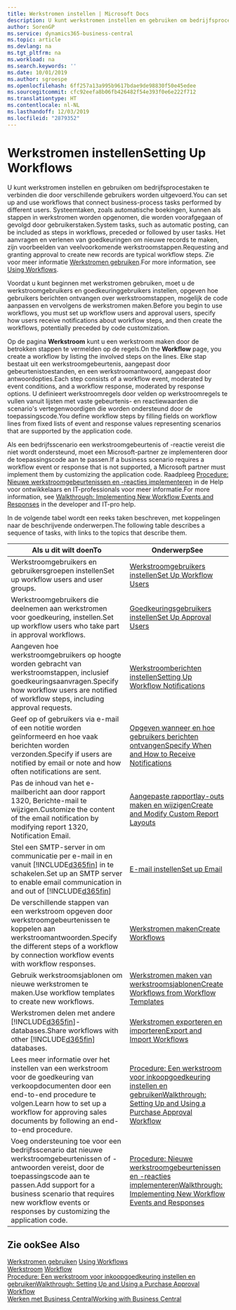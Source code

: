 ```yaml
---
title: Werkstromen instellen | Microsoft Docs
description: U kunt werkstromen instellen en gebruiken om bedrijfsprocestaken te verbinden die door verschillende gebruikers worden uitgevoerd. Systeemtaken, zoals automatische boekingen, kunnen als stappen in werkstromen worden opgenomen, die worden voorafgegaan of gevolgd door gebruikerstaken. Het aanvragen en verlenen van goedkeuringen om nieuwe records te maken, zijn voorbeelden van veelvoorkomende werkstroomstappen.
author: SorenGP
ms.service: dynamics365-business-central
ms.topic: article
ms.devlang: na
ms.tgt_pltfrm: na
ms.workload: na
ms.search.keywords: ''
ms.date: 10/01/2019
ms.author: sgroespe
ms.openlocfilehash: 6ff257a13a995b9617bdae9de98830f50e45edee
ms.sourcegitcommit: cfc92eefa8b06fb426482f54e393f0e6e222f712
ms.translationtype: HT
ms.contentlocale: nl-NL
ms.lasthandoff: 12/03/2019
ms.locfileid: "2879352"
---
```

# <a name="setting-up-workflows"></a><span data-ttu-id="b8132-105">Werkstromen instellen</span><span class="sxs-lookup"><span data-stu-id="b8132-105">Setting Up Workflows</span></span>
<span data-ttu-id="b8132-106">U kunt werkstromen instellen en gebruiken om bedrijfsprocestaken te verbinden die door verschillende gebruikers worden uitgevoerd.</span><span class="sxs-lookup"><span data-stu-id="b8132-106">You can set up and use workflows that connect business-process tasks performed by different users.</span></span> <span data-ttu-id="b8132-107">Systeemtaken, zoals automatische boekingen, kunnen als stappen in werkstromen worden opgenomen, die worden voorafgegaan of gevolgd door gebruikerstaken.</span><span class="sxs-lookup"><span data-stu-id="b8132-107">System tasks, such as automatic posting, can be included as steps in workflows, preceded or followed by user tasks.</span></span> <span data-ttu-id="b8132-108">Het aanvragen en verlenen van goedkeuringen om nieuwe records te maken, zijn voorbeelden van veelvoorkomende werkstroomstappen.</span><span class="sxs-lookup"><span data-stu-id="b8132-108">Requesting and granting approval to create new records are typical workflow steps.</span></span> <span data-ttu-id="b8132-109">Zie voor meer informatie [Werkstromen gebruiken](across-use-workflows.md).</span><span class="sxs-lookup"><span data-stu-id="b8132-109">For more information, see [Using Workflows](across-use-workflows.md).</span></span>  

 <span data-ttu-id="b8132-110">Voordat u kunt beginnen met werkstromen gebruiken, moet u de werkstroomgebruikers en goedkeuringgebruikers instellen, opgeven hoe gebruikers berichten ontvangen over werkstroomstappen, mogelijk de code aanpassen en vervolgens de werkstromen maken.</span><span class="sxs-lookup"><span data-stu-id="b8132-110">Before you begin to use workflows, you must set up workflow users and approval users, specify how users receive notifications about workflow steps, and then create the workflows, potentially preceded by code customization.</span></span>  

 <span data-ttu-id="b8132-111">Op de pagina **Werkstroom** kunt u een werkstroom maken door de betrokken stappen te vermelden op de regels.</span><span class="sxs-lookup"><span data-stu-id="b8132-111">On the **Workflow** page, you create a workflow by listing the involved steps on the lines.</span></span> <span data-ttu-id="b8132-112">Elke stap bestaat uit een werkstroomgebeurtenis, aangepast door gebeurtenistoestanden, en een werkstroomantwoord, aangepast door antwoordopties.</span><span class="sxs-lookup"><span data-stu-id="b8132-112">Each step consists of a workflow event, moderated by event conditions, and a workflow response, moderated by response options.</span></span> <span data-ttu-id="b8132-113">U definieert werkstroomregels door velden op werkstroomregels te vullen vanuit lijsten met vaste gebeurtenis- en reactiewaarden die scenario's vertegenwoordigen die worden ondersteund door de toepassingscode.</span><span class="sxs-lookup"><span data-stu-id="b8132-113">You define workflow steps by filling fields on workflow lines from fixed lists of event and response values representing scenarios that are supported by the application code.</span></span>  

 <span data-ttu-id="b8132-114">Als een bedrijfsscenario een werkstroomgebeurtenis of -reactie vereist die niet wordt ondersteund, moet een Microsoft-partner ze implementeren door de toepassingscode aan te passen.</span><span class="sxs-lookup"><span data-stu-id="b8132-114">If a business scenario requires a workflow event or response that is not supported, a Microsoft partner must implement them by customizing the application code.</span></span> <span data-ttu-id="b8132-115">Raadpleeg [Procedure: Nieuwe werkstroomgebeurtenissen en -reacties implementeren](/dynamics-nav/Walkthrough--Implementing-New-Workflow-Events-and-Responses) in de Help voor ontwikkelaars en IT-professionals voor meer informatie.</span><span class="sxs-lookup"><span data-stu-id="b8132-115">For more information, see [Walkthrough: Implementing New Workflow Events and Responses](/dynamics-nav/Walkthrough--Implementing-New-Workflow-Events-and-Responses) in the developer and IT-pro help.</span></span>

 <span data-ttu-id="b8132-116">In de volgende tabel wordt een reeks taken beschreven, met koppelingen naar de beschrijvende onderwerpen.</span><span class="sxs-lookup"><span data-stu-id="b8132-116">The following table describes a sequence of tasks, with links to the topics that describe them.</span></span>  

|<span data-ttu-id="b8132-117">**Als u dit wilt doen**</span><span class="sxs-lookup"><span data-stu-id="b8132-117">**To**</span></span>|<span data-ttu-id="b8132-118">**Onderwerp**</span><span class="sxs-lookup"><span data-stu-id="b8132-118">**See**</span></span>|  
|------------|-------------|  
|<span data-ttu-id="b8132-119">Werkstroomgebruikers en gebruikersgroepen instellen</span><span class="sxs-lookup"><span data-stu-id="b8132-119">Set up workflow users and user groups.</span></span>|[<span data-ttu-id="b8132-120">Werkstroomgebruikers instellen</span><span class="sxs-lookup"><span data-stu-id="b8132-120">Set Up Workflow Users</span></span>](across-how-to-set-up-workflow-users.md)|  
|<span data-ttu-id="b8132-121">Werkstroomgebruikers die deelnemen aan werkstromen voor goedkeuring, instellen.</span><span class="sxs-lookup"><span data-stu-id="b8132-121">Set up workflow users who take part in approval workflows.</span></span>|[<span data-ttu-id="b8132-122">Goedkeuringsgebruikers instellen</span><span class="sxs-lookup"><span data-stu-id="b8132-122">Set Up Approval Users</span></span>](across-how-to-set-up-approval-users.md)|  
|<span data-ttu-id="b8132-123">Aangeven hoe werkstroomgebruikers op hoogte worden gebracht van werkstroomstappen, inclusief goedkeuringsaanvragen.</span><span class="sxs-lookup"><span data-stu-id="b8132-123">Specify how workflow users are notified of workflow steps, including approval requests.</span></span>|[<span data-ttu-id="b8132-124">Werkstroomberichten instellen</span><span class="sxs-lookup"><span data-stu-id="b8132-124">Setting Up Workflow Notifications</span></span>](across-setting-up-workflow-notifications.md)|  
|<span data-ttu-id="b8132-125">Geef op of gebruikers via e-mail of een notitie worden geïnformeerd en hoe vaak berichten worden verzonden.</span><span class="sxs-lookup"><span data-stu-id="b8132-125">Specify if users are notified by email or note and how often notifications are sent.</span></span>|[<span data-ttu-id="b8132-126">Opgeven wanneer en hoe gebruikers berichten ontvangen</span><span class="sxs-lookup"><span data-stu-id="b8132-126">Specify When and How to Receive Notifications</span></span>](across-how-to-specify-when-and-how-to-receive-notifications.md)|  
|<span data-ttu-id="b8132-127">Pas de inhoud van het e-mailbericht aan door rapport 1320, Berichte-mail te wijzigen.</span><span class="sxs-lookup"><span data-stu-id="b8132-127">Customize the content of the email notification by modifying report 1320, Notification Email.</span></span>|[<span data-ttu-id="b8132-128">Aangepaste rapportlay-outs maken en wijzigen</span><span class="sxs-lookup"><span data-stu-id="b8132-128">Create and Modify Custom Report Layouts</span></span>](ui-how-create-custom-report-layout.md)|  
|<span data-ttu-id="b8132-129">Stel een SMTP-server in om communicatie per e-mail in en vanuit [!INCLUDE[d365fin](includes/d365fin_md.md)] in te schakelen.</span><span class="sxs-lookup"><span data-stu-id="b8132-129">Set up an SMTP server to enable email communication in and out of [!INCLUDE[d365fin](includes/d365fin_md.md)]</span></span>|[<span data-ttu-id="b8132-130">E-mail instellen</span><span class="sxs-lookup"><span data-stu-id="b8132-130">Set up Email</span></span>](admin-how-setup-email.md)|
|<span data-ttu-id="b8132-131">De verschillende stappen van een werkstroom opgeven door werkstroomgebeurtenissen te koppelen aan werkstroomantwoorden.</span><span class="sxs-lookup"><span data-stu-id="b8132-131">Specify the different steps of a workflow by connection workflow events with workflow responses.</span></span>|[<span data-ttu-id="b8132-132">Werkstromen maken</span><span class="sxs-lookup"><span data-stu-id="b8132-132">Create Workflows</span></span>](across-how-to-create-workflows.md)|  
|<span data-ttu-id="b8132-133">Gebruik werkstroomsjablonen om nieuwe werkstromen te maken.</span><span class="sxs-lookup"><span data-stu-id="b8132-133">Use workflow templates to create new workflows.</span></span>|[<span data-ttu-id="b8132-134">Werkstromen maken van werkstroomsjablonen</span><span class="sxs-lookup"><span data-stu-id="b8132-134">Create Workflows from Workflow Templates</span></span>](across-how-to-create-workflows-from-workflow-templates.md)|  
|<span data-ttu-id="b8132-135">Werkstromen delen met andere [!INCLUDE[d365fin](includes/d365fin_md.md)]-databases.</span><span class="sxs-lookup"><span data-stu-id="b8132-135">Share workflows with other [!INCLUDE[d365fin](includes/d365fin_md.md)] databases.</span></span>|[<span data-ttu-id="b8132-136">Werkstromen exporteren en importeren</span><span class="sxs-lookup"><span data-stu-id="b8132-136">Export and Import Workflows</span></span>](across-how-to-export-and-import-workflows.md)|  
|<span data-ttu-id="b8132-137">Lees meer informatie over het instellen van een werkstroom voor de goedkeuring van verkoopdocumenten door een end-to-end procedure te volgen.</span><span class="sxs-lookup"><span data-stu-id="b8132-137">Learn how to set up a workflow for approving sales documents by following an end-to-end procedure.</span></span>|[<span data-ttu-id="b8132-138">Procedure: Een werkstroom voor inkoopgoedkeuring instellen en gebruiken</span><span class="sxs-lookup"><span data-stu-id="b8132-138">Walkthrough: Setting Up and Using a Purchase Approval Workflow</span></span>](walkthrough-setting-up-and-using-a-purchase-approval-workflow.md)|  
|<span data-ttu-id="b8132-139">Voeg ondersteuning toe voor een bedrijfsscenario dat nieuwe werkstroomgebeurtenissen of -antwoorden vereist, door de toepassingscode aan te passen.</span><span class="sxs-lookup"><span data-stu-id="b8132-139">Add support for a business scenario that requires new workflow events or responses by customizing the application code.</span></span>|[<span data-ttu-id="b8132-140">Procedure: Nieuwe werkstroomgebeurtenissen en -reacties implementeren</span><span class="sxs-lookup"><span data-stu-id="b8132-140">Walkthrough: Implementing New Workflow Events and Responses</span></span>](/dynamics-nav/Walkthrough--Implementing-New-Workflow-Events-and-Responses)|  

## <a name="see-also"></a><span data-ttu-id="b8132-141">Zie ook</span><span class="sxs-lookup"><span data-stu-id="b8132-141">See Also</span></span>  
 <span data-ttu-id="b8132-142">[Werkstromen gebruiken](across-use-workflows.md) </span><span class="sxs-lookup"><span data-stu-id="b8132-142">[Using Workflows](across-use-workflows.md) </span></span>  
 <span data-ttu-id="b8132-143">[Werkstroom](across-workflow.md) </span><span class="sxs-lookup"><span data-stu-id="b8132-143">[Workflow](across-workflow.md) </span></span>  
 [<span data-ttu-id="b8132-144">Procedure: Een werkstroom voor inkoopgoedkeuring instellen en gebruiken</span><span class="sxs-lookup"><span data-stu-id="b8132-144">Walkthrough: Setting Up and Using a Purchase Approval Workflow</span></span>](walkthrough-setting-up-and-using-a-purchase-approval-workflow.md)  
 [<span data-ttu-id="b8132-145">Werken met Business Central</span><span class="sxs-lookup"><span data-stu-id="b8132-145">Working with Business Central</span></span>](ui-work-product.md)

